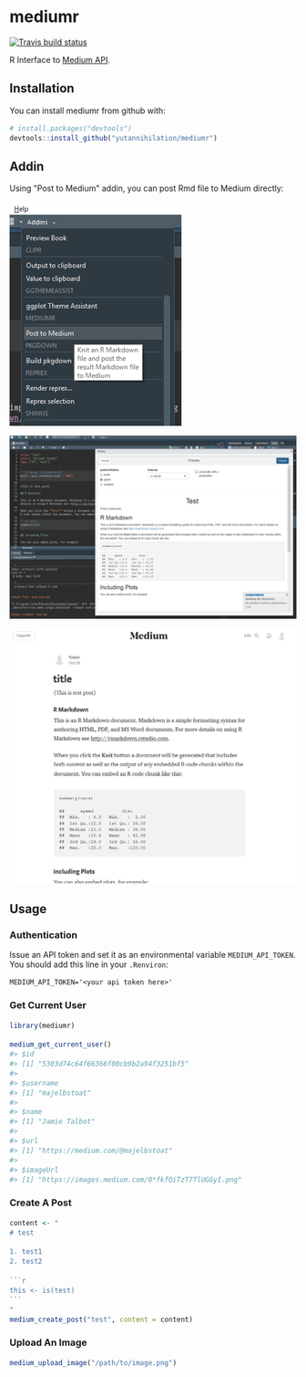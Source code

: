 # mediumr

[![Travis build status](https://travis-ci.org/yutannihilation/mediumr.svg?branch=master)](https://travis-ci.org/yutannihilation/mediumr)

R Interface to [Medium API](https://github.com/Medium/medium-api-docs).

## Installation

You can install mediumr from github with:

``` r
# install.packages("devtools")
devtools::install_github("yutannihilation/mediumr")
```

## Addin

Using "Post to Medium" addin, you can post Rmd file to Medium directly:

![](man/figures/screenshot_addin.png)

![](man/figures/screenshot.png)

![](man/figures/screenshot_medium.png)


## Usage

### Authentication

Issue an API token and set it as an environmental variable `MEDIUM_API_TOKEN`. You should add this line in your `.Renviron`:

```
MEDIUM_API_TOKEN='<your api token here>'
```

### Get Current User

```r
library(mediumr)

medium_get_current_user()
#> $id
#> [1] "5303d74c64f66366f00cb9b2a94f3251bf5"
#> 
#> $username
#> [1] "majelbstoat"
#> 
#> $name
#> [1] "Jamie Talbot"
#> 
#> $url
#> [1] "https://medium.com/@majelbstoat"
#> 
#> $imageUrl
#> [1] "https://images.medium.com/0*fkfQiTzT7TlUGGyI.png"
```

### Create A Post

````r
content <- "
# test

1. test1
2. test2

```r
this <- is(test)
```
"
medium_create_post("test", content = content)
````

### Upload An Image

```r
medium_upload_image("/path/to/image.png")
```
